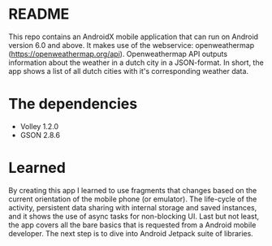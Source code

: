 # README
This repo contains an AndroidX mobile application that can run on Android version 6.0 and above.
It makes use of the webservice: openweathermap (https://openweathermap.org/api). Openweathermap API outputs information about the weather in a dutch city in a JSON-format.
In short, the app shows a list of all dutch cities with it's corresponding weather data.
# The dependencies
- Volley 1.2.0
- GSON 2.8.6
# Learned
By creating this app I learned to use fragments that changes based on the current orientation of the mobile phone (or emulator).
The life-cycle of the activity, persistent data sharing with internal storage and saved instances, and it shows the use of async tasks for non-blocking UI.
Last but not least, the app covers all the bare basics that is requested from a Android mobile developer.
The next step is to dive into Android Jetpack suite of libraries.
